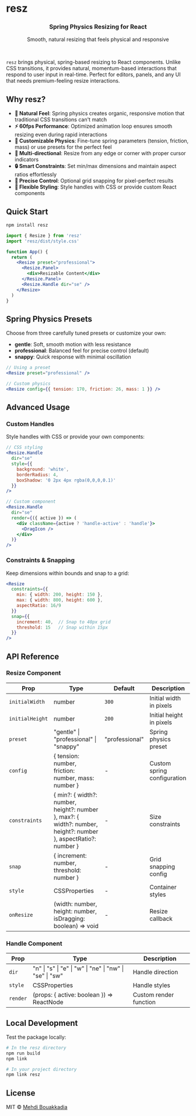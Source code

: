 # resz

<div align="center">
  <h3>Spring Physics Resizing for React</h3>
  <p>Smooth, natural resizing that feels physical and responsive</p>
</div>

<br/>

`resz` brings physical, spring-based resizing to React components. Unlike CSS transitions, it provides natural, momentum-based interactions that respond to user input in real-time. Perfect for editors, panels, and any UI that needs premium-feeling resize interactions.

## Why resz?

- **🎯 Natural Feel**: Spring physics creates organic, responsive motion that traditional CSS transitions can't match
- **⚡️ 60fps Performance**: Optimized animation loop ensures smooth resizing even during rapid interactions
- **🎨 Customizable Physics**: Fine-tune spring parameters (tension, friction, mass) or use presets for the perfect feel
- **📐 Multi-directional**: Resize from any edge or corner with proper cursor indicators
- **🔒 Smart Constraints**: Set min/max dimensions and maintain aspect ratios effortlessly
- **📍 Precise Control**: Optional grid snapping for pixel-perfect results
- **💅 Flexible Styling**: Style handles with CSS or provide custom React components

## Quick Start

```bash
npm install resz
```

```jsx
import { Resize } from 'resz'
import 'resz/dist/style.css'

function App() {
  return (
    <Resize preset="professional">
      <Resize.Panel>
        <div>Resizable Content</div>
      </Resize.Panel>
      <Resize.Handle dir="se" />
    </Resize>
  )
}
```

## Spring Physics Presets

Choose from three carefully tuned presets or customize your own:

- **gentle**: Soft, smooth motion with less resistance
- **professional**: Balanced feel for precise control (default)
- **snappy**: Quick response with minimal oscillation

```jsx
// Using a preset
<Resize preset="professional" />

// Custom physics
<Resize config={{ tension: 170, friction: 26, mass: 1 }} />
```

## Advanced Usage

### Custom Handles

Style handles with CSS or provide your own components:

```jsx
// CSS styling
<Resize.Handle 
  dir="se" 
  style={{ 
    background: 'white',
    borderRadius: 4,
    boxShadow: '0 2px 4px rgba(0,0,0,0.1)'
  }} 
/>

// Custom component
<Resize.Handle
  dir="se"
  render={({ active }) => (
    <div className={active ? 'handle-active' : 'handle'}>
      <DragIcon />
    </div>
  )}
/>
```

### Constraints & Snapping

Keep dimensions within bounds and snap to a grid:

```jsx
<Resize
  constraints={{
    min: { width: 200, height: 150 },
    max: { width: 800, height: 600 },
    aspectRatio: 16/9
  }}
  snap={{
    increment: 40,  // Snap to 40px grid
    threshold: 15   // Snap within 15px
  }}
/>
```

## API Reference

### Resize Component

| Prop | Type | Default | Description |
|------|------|---------|-------------|
| `initialWidth` | number | `300` | Initial width in pixels |
| `initialHeight` | number | `200` | Initial height in pixels |
| `preset` | "gentle" \| "professional" \| "snappy" | "professional" | Spring physics preset |
| `config` | { tension: number, friction: number, mass: number } | - | Custom spring configuration |
| `constraints` | { min?: { width?: number, height?: number }, max?: { width?: number, height?: number }, aspectRatio?: number } | - | Size constraints |
| `snap` | { increment: number, threshold: number } | - | Grid snapping config |
| `style` | CSSProperties | - | Container styles |
| `onResize` | (width: number, height: number, isDragging: boolean) => void | - | Resize callback |

### Handle Component

| Prop | Type | Description |
|------|------|-------------|
| `dir` | "n" \| "s" \| "e" \| "w" \| "ne" \| "nw" \| "se" \| "sw" | Handle direction |
| `style` | CSSProperties | Handle styles |
| `render` | (props: { active: boolean }) => ReactNode | Custom render function |

## Local Development

Test the package locally:

```bash
# In the resz directory
npm run build
npm link

# In your project directory
npm link resz
```

## License

MIT © [Mehdi Bouakkadia](https://github.com/mehdibouakkadia)